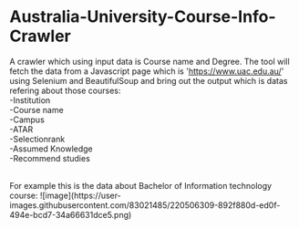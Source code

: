 # Australia-University-Course-Info-Crawler
A crawler which using input data is Course name and Degree. The tool will fetch the data from a Javascript page which is 'https://www.uac.edu.au/' using Selenium and BeautifulSoup and bring out the output which is datas refering about those courses:
<br/>
-Institution 
<br/>
-Course name
<br/>
-Campus <br/>
-ATAR <br/>
-Selectionrank <br/>
-Assumed Knowledge <br/>
-Recommend studies <br/>

<br/>
For example this is the data about Bachelor of Information technology course:
![image](https://user-images.githubusercontent.com/83021485/220506309-892f880d-ed0f-494e-bcd7-34a66631dce5.png)

